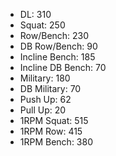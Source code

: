 * DL: 310
*  Squat: 250
*  Row/Bench: 230
*  DB Row/Bench: 90
*  Incline Bench: 185
*  Incline DB Bench: 70
*  Military: 180
*  DB Military: 70
*  Push Up: 62
*  Pull Up: 20
*  1RPM Squat: 515
*  1RPM Row: 415
*  1RPM Bench: 380
